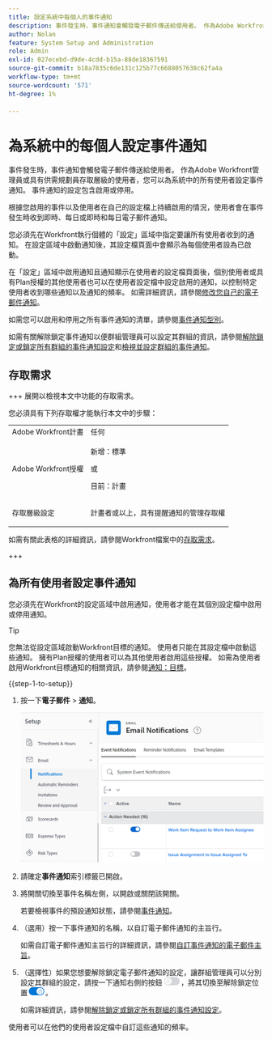 ```yaml
---
title: 設定系統中每個人的事件通知
description: 事件發生時，事件通知會觸發電子郵件傳送給使用者。 作為Adobe Workfront管理員或具有供需規劃員存取層級的使用者，您可以為系統中的所有使用者設定事件通知。 事件通知的設定包含啟用或停用。
author: Nolan
feature: System Setup and Administration
role: Admin
exl-id: 027ecebd-d9de-4cdd-b15a-88de18367591
source-git-commit: b18a7835c6de131c125b77c6688057638c62fa4a
workflow-type: tm+mt
source-wordcount: '571'
ht-degree: 1%

---
```


# 為系統中的每個人設定事件通知

<!-- Audited: 1/2024 -->

<!--DON'T DELETE, DRAFT OR HIDE THIS ARTICLE. IT IS LINKED TO THE PRODUCT, THROUGH THE CONTEXT SENSITIVE HELP LINKS-->

事件發生時，事件通知會觸發電子郵件傳送給使用者。 作為Adobe Workfront管理員或具有供需規劃員存取層級的使用者，您可以為系統中的所有使用者設定事件通知。 事件通知的設定包含啟用或停用。

<!--Alina annotation on the word "all" in 2nd sentence: abive, drafted and remains QS only-->

根據您啟用的事件以及使用者在自己的設定檔上持續啟用的情況，使用者會在事件發生時收到即時、每日或即時和每日電子郵件通知。

您必須先在Workfront執行個體的「設定」區域中指定要讓所有使用者收到的通知。 在設定區域中啟動通知後，其設定檔頁面中會顯示為每個使用者設為已啟動。

在「設定」區域中啟用通知且通知顯示在使用者的設定檔頁面後，個別使用者或具有Plan授權的其他使用者也可以在使用者設定檔中設定啟用的通知，以控制特定使用者收到哪些通知以及通知的頻率。 如需詳細資訊，請參閱[修改您自己的電子郵件通知](../../../workfront-basics/using-notifications/activate-or-deactivate-your-own-event-notifications.md)。

如需您可以啟用和停用之所有事件通知的清單，請參閱[事件通知型別](../../../administration-and-setup/manage-workfront/emails/event-notifications-available-in-wf.md)。

如需有關解除鎖定事件通知以便群組管理員可以設定其群組的資訊，請參閱[解除鎖定或鎖定所有群組的事件通知設定](../../../administration-and-setup/manage-workfront/emails/unlock-configuration-of-event-notifications-for-groups.md)和[檢視並設定群組的事件通知](../../../administration-and-setup/manage-groups/create-and-manage-groups/view-and-configure-event-notifications-group.md)。

## 存取需求

+++ 展開以檢視本文中功能的存取需求。

您必須具有下列存取權才能執行本文中的步驟：

<table style="table-layout:auto"> 
 <col> 
 <col> 
 <tbody> 
  <tr> 
   <td role="rowheader">Adobe Workfront計畫</td> 
   <td>任何</td> 
  </tr> 
  <tr> 
   <td role="rowheader">Adobe Workfront授權</td> 
   <td> <p>新增：標準</p>
 <p>或</p> 
<p>目前：計畫</p> 
</td> 
  </tr> 
  <tr> 
   <td role="rowheader">存取層級設定</td> 
   <td> <p>計畫者或以上，具有提醒通知的管理存取權</p> </td> 
  </tr> 
 </tbody> 
</table>

如需有關此表格的詳細資訊，請參閱Workfront檔案中的[存取需求](/help/quicksilver/administration-and-setup/add-users/access-levels-and-object-permissions/access-level-requirements-in-documentation.md)。

+++

## 為所有使用者設定事件通知

您必須先在Workfront的設定區域中啟用通知，使用者才能在其個別設定檔中啟用或停用通知。

>[!TIP]
>
>您無法從設定區域啟動Workfront目標的通知。 使用者只能在其設定檔中啟動這些通知。 擁有Plan授權的使用者可以為其他使用者啟用這些授權。 如需為使用者啟用Workfront目標通知的相關資訊，請參閱[通知：目標](../../../workfront-basics/using-notifications/notifications-goals.md)。

{{step-1-to-setup}}

1. 按一下&#x200B;**電子郵件** > **通知**。

   ![設定電子郵件下的通知區域](assets/notifications-area-under-setup-emails.png)


1. 請確定&#x200B;**事件通知**&#x200B;索引標籤已開啟。
1. 將開關切換至事件名稱左側，以開啟或關閉該開關。

   若要檢視事件的預設通知狀態，請參閱[事件通知](../../../workfront-basics/using-notifications/event-notifications.md)。

1. （選用）按一下事件通知的名稱，以自訂電子郵件通知的主旨行。

   如需自訂電子郵件通知主旨行的詳細資訊，請參閱[自訂事件通知的電子郵件主旨](../../../administration-and-setup/manage-workfront/emails/custom-email-subjects-event-notification.md)。

1. （選擇性）如果您想要解除鎖定電子郵件通知的設定，讓群組管理員可以分別設定其群組的設定，請按一下通知右側的按鈕![[鎖定]切換](assets/lock-toggle-button.png)，將其切換至解除鎖定位置![[解除鎖定]切換](assets/unlock-toggle-button.png)。

   如需詳細資訊，請參閱[解除鎖定或鎖定所有群組的事件通知設定](../../../administration-and-setup/manage-workfront/emails/unlock-configuration-of-event-notifications-for-groups.md)。

使用者可以在他們的使用者設定檔中自訂這些通知的頻率。
